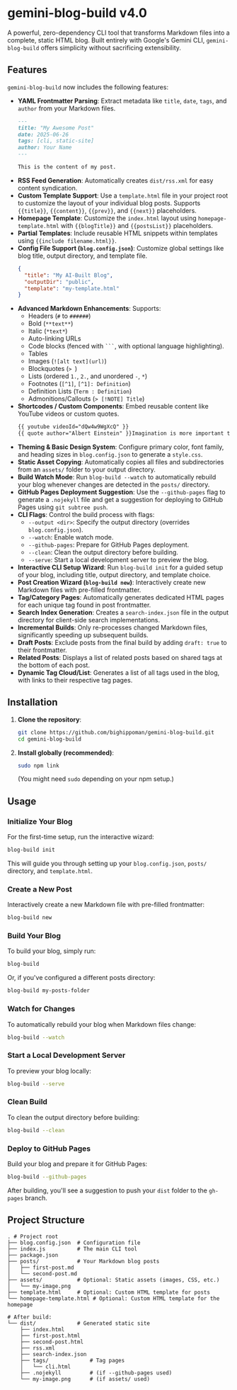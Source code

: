 # gemini-blog-build v4.0

A powerful, zero-dependency CLI tool that transforms Markdown files into a complete, static HTML blog. Built entirely with Google's Gemini CLI, `gemini-blog-build` offers simplicity without sacrificing extensibility.

## Features

`gemini-blog-build` now includes the following features:

-   **YAML Frontmatter Parsing**: Extract metadata like `title`, `date`, `tags`, and `author` from your Markdown files.
    ```markdown
    ---
    title: "My Awesome Post"
    date: 2025-06-26
    tags: [cli, static-site]
    author: Your Name
    ---

    This is the content of my post.
    ```
-   **RSS Feed Generation**: Automatically creates `dist/rss.xml` for easy content syndication.
-   **Custom Template Support**: Use a `template.html` file in your project root to customize the layout of your individual blog posts. Supports `{{title}}`, `{{content}}`, `{{prev}}`, and `{{next}}` placeholders.
-   **Homepage Template**: Customize the `index.html` layout using `homepage-template.html` with `{{blogTitle}}` and `{{postsList}}` placeholders.
-   **Partial Templates**: Include reusable HTML snippets within templates using `{{include filename.html}}`.
-   **Config File Support (`blog.config.json`)**: Customize global settings like blog title, output directory, and template file.
    ```json
    {
      "title": "My AI-Built Blog",
      "outputDir": "public",
      "template": "my-template.html"
    }
    ```
-   **Advanced Markdown Enhancements**: Supports:
    -   Headers (`#` to `######`)
    -   Bold (`**text**`)
    -   Italic (`*text*`)
    -   Auto-linking URLs
    -   Code blocks (fenced with ```` ``` ````, with optional language highlighting).
    -   Tables
    -   Images (`![alt text](url)`)
    -   Blockquotes (`> `)
    -   Lists (ordered `1.`, `2.`, and unordered `-`, `*`)
    -   Footnotes (`[^1]`, `[^1]: Definition`)
    -   Definition Lists (`Term : Definition`)
    -   Admonitions/Callouts (`> [!NOTE] Title`)
-   **Shortcodes / Custom Components**: Embed reusable content like YouTube videos or custom quotes.
    ```markdown
    {{ youtube videoId="dQw4w9WgXcQ" }}
    {{ quote author="Albert Einstein" }}Imagination is more important than knowledge.{{ /quote }}
    ```
-   **Theming & Basic Design System**: Configure primary color, font family, and heading sizes in `blog.config.json` to generate a `style.css`.
-   **Static Asset Copying**: Automatically copies all files and subdirectories from an `assets/` folder to your output directory.
-   **Build Watch Mode**: Run `blog-build --watch` to automatically rebuild your blog whenever changes are detected in the `posts/` directory.
-   **GitHub Pages Deployment Suggestion**: Use the `--github-pages` flag to generate a `.nojekyll` file and get a suggestion for deploying to GitHub Pages using `git subtree push`.
-   **CLI Flags**: Control the build process with flags:
    -   `--output <dir>`: Specify the output directory (overrides `blog.config.json`).
    -   `--watch`: Enable watch mode.
    -   `--github-pages`: Prepare for GitHub Pages deployment.
    -   `--clean`: Clean the output directory before building.
    -   `--serve`: Start a local development server to preview the blog.
-   **Interactive CLI Setup Wizard**: Run `blog-build init` for a guided setup of your blog, including title, output directory, and template choice.
-   **Post Creation Wizard (`blog-build new`)**: Interactively create new Markdown files with pre-filled frontmatter.
-   **Tag/Category Pages**: Automatically generates dedicated HTML pages for each unique tag found in post frontmatter.
-   **Search Index Generation**: Creates a `search-index.json` file in the output directory for client-side search implementations.
-   **Incremental Builds**: Only re-processes changed Markdown files, significantly speeding up subsequent builds.
-   **Draft Posts**: Exclude posts from the final build by adding `draft: true` to their frontmatter.
-   **Related Posts**: Displays a list of related posts based on shared tags at the bottom of each post.
-   **Dynamic Tag Cloud/List**: Generates a list of all tags used in the blog, with links to their respective tag pages.

## Installation

1.  **Clone the repository**:
    ```bash
    git clone https://github.com/bighippoman/gemini-blog-build.git
    cd gemini-blog-build
    ```
2.  **Install globally (recommended)**:
    ```bash
    sudo npm link
    ```
    (You might need `sudo` depending on your npm setup.)

## Usage

### Initialize Your Blog

For the first-time setup, run the interactive wizard:

```bash
blog-build init
```

This will guide you through setting up your `blog.config.json`, `posts/` directory, and `template.html`.

### Create a New Post

Interactively create a new Markdown file with pre-filled frontmatter:

```bash
blog-build new
```

### Build Your Blog

To build your blog, simply run:

```bash
blog-build
```

Or, if you've configured a different posts directory:

```bash
blog-build my-posts-folder
```

### Watch for Changes

To automatically rebuild your blog when Markdown files change:

```bash
blog-build --watch
```

### Start a Local Development Server

To preview your blog locally:

```bash
blog-build --serve
```

### Clean Build

To clean the output directory before building:

```bash
blog-build --clean
```

### Deploy to GitHub Pages

Build your blog and prepare it for GitHub Pages:

```bash
blog-build --github-pages
```

After building, you'll see a suggestion to push your `dist` folder to the `gh-pages` branch.

## Project Structure

```
. # Project root
├── blog.config.json  # Configuration file
├── index.js          # The main CLI tool
├── package.json
├── posts/            # Your Markdown blog posts
│   ├── first-post.md
│   └── second-post.md
├── assets/           # Optional: Static assets (images, CSS, etc.)
│   └── my-image.png
├── template.html     # Optional: Custom HTML template for posts
└── homepage-template.html # Optional: Custom HTML template for the homepage

# After build:
└── dist/             # Generated static site
    ├── index.html
    ├── first-post.html
    ├── second-post.html
    ├── rss.xml
    ├── search-index.json
    ├── tags/             # Tag pages
    │   └── cli.html
    ├── .nojekyll         # (if --github-pages used)
    └── my-image.png      # (if assets/ used)
```